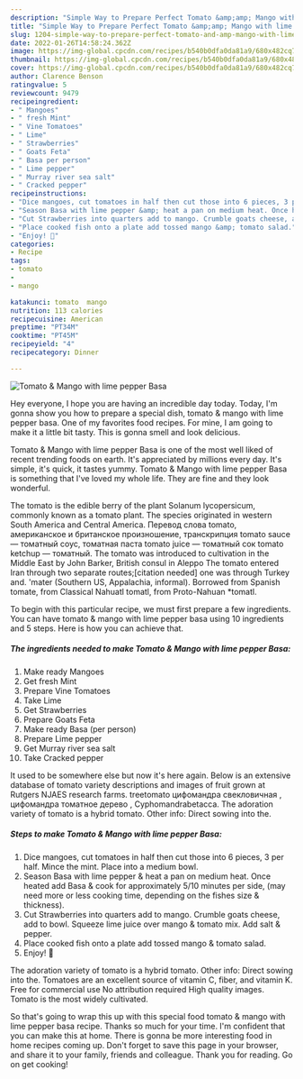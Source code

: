 ```yaml
---
description: "Simple Way to Prepare Perfect Tomato &amp;amp; Mango with lime pepper Basa"
title: "Simple Way to Prepare Perfect Tomato &amp;amp; Mango with lime pepper Basa"
slug: 1204-simple-way-to-prepare-perfect-tomato-and-amp-mango-with-lime-pepper-basa
date: 2022-01-26T14:58:24.362Z
image: https://img-global.cpcdn.com/recipes/b540b0dfa0da81a9/680x482cq70/tomato-mango-with-lime-pepper-basa-recipe-main-photo.jpg
thumbnail: https://img-global.cpcdn.com/recipes/b540b0dfa0da81a9/680x482cq70/tomato-mango-with-lime-pepper-basa-recipe-main-photo.jpg
cover: https://img-global.cpcdn.com/recipes/b540b0dfa0da81a9/680x482cq70/tomato-mango-with-lime-pepper-basa-recipe-main-photo.jpg
author: Clarence Benson
ratingvalue: 5
reviewcount: 9479
recipeingredient:
- " Mangoes"
- " fresh Mint"
- " Vine Tomatoes"
- " Lime"
- " Strawberries"
- " Goats Feta"
- " Basa per person"
- " Lime pepper"
- " Murray river sea salt"
- " Cracked pepper"
recipeinstructions:
- "Dice mangoes, cut tomatoes in half then cut those into 6 pieces, 3 per half. Mince the mint. Place into a medium bowl."
- "Season Basa with lime pepper &amp; heat a pan on medium heat. Once heated add Basa &amp; cook for approximately 5/10 minutes per side, (may need more or less cooking time, depending on the fishes size &amp; thickness)."
- "Cut Strawberries into quarters add to mango. Crumble goats cheese, add to bowl. Squeeze lime juice over mango &amp; tomato mix. Add salt &amp; pepper."
- "Place cooked fish onto a plate add tossed mango &amp; tomato salad."
- "Enjoy! 🤫"
categories:
- Recipe
tags:
- tomato
- 
- mango

katakunci: tomato  mango 
nutrition: 113 calories
recipecuisine: American
preptime: "PT34M"
cooktime: "PT45M"
recipeyield: "4"
recipecategory: Dinner

---
```



![Tomato &amp; Mango with lime pepper Basa](https://img-global.cpcdn.com/recipes/b540b0dfa0da81a9/680x482cq70/tomato-mango-with-lime-pepper-basa-recipe-main-photo.jpg)

Hey everyone, I hope you are having an incredible day today. Today, I'm gonna show you how to prepare a special dish, tomato &amp; mango with lime pepper basa. One of my favorites food recipes. For mine, I am going to make it a little bit tasty. This is gonna smell and look delicious.

Tomato &amp; Mango with lime pepper Basa is one of the most well liked of recent trending foods on earth. It's appreciated by millions every day. It's simple, it's quick, it tastes yummy. Tomato &amp; Mango with lime pepper Basa is something that I've loved my whole life. They are fine and they look wonderful.

The tomato is the edible berry of the plant Solanum lycopersicum, commonly known as a tomato plant. The species originated in western South America and Central America. Перевод слова tomato, американское и британское произношение, транскрипция tomato sauce — томатный соус, томатная паста tomato juice — томатный сок tomato ketchup — томатный. The tomato was introduced to cultivation in the Middle East by John Barker, British consul in Aleppo The tomato entered Iran through two separate routes;[citation needed] one was through Turkey and. &#39;mater (Southern US, Appalachia, informal). Borrowed from Spanish tomate, from Classical Nahuatl tomatl, from Proto-Nahuan *tomatl.


To begin with this particular recipe, we must first prepare a few ingredients. You can have tomato &amp; mango with lime pepper basa using 10 ingredients and 5 steps. Here is how you can achieve that.

<!--inarticleads1-->

##### The ingredients needed to make Tomato &amp; Mango with lime pepper Basa:

1. Make ready  Mangoes
1. Get  fresh Mint
1. Prepare  Vine Tomatoes
1. Take  Lime
1. Get  Strawberries
1. Prepare  Goats Feta
1. Make ready  Basa (per person)
1. Prepare  Lime pepper
1. Get  Murray river sea salt
1. Take  Cracked pepper


It used to be somewhere else but now it&#39;s here again. Below is an extensive database of tomato variety descriptions and images of fruit grown at Rutgers NJAES research farms. treetomato цифомандра свекловичная , цифомандра томатное дерево , Cyphomandrabetacca. The adoration variety of tomato is a hybrid tomato. Other info: Direct sowing into the. 

<!--inarticleads2-->

##### Steps to make Tomato &amp; Mango with lime pepper Basa:

1. Dice mangoes, cut tomatoes in half then cut those into 6 pieces, 3 per half. Mince the mint. Place into a medium bowl.
1. Season Basa with lime pepper &amp; heat a pan on medium heat. Once heated add Basa &amp; cook for approximately 5/10 minutes per side, (may need more or less cooking time, depending on the fishes size &amp; thickness).
1. Cut Strawberries into quarters add to mango. Crumble goats cheese, add to bowl. Squeeze lime juice over mango &amp; tomato mix. Add salt &amp; pepper.
1. Place cooked fish onto a plate add tossed mango &amp; tomato salad.
1. Enjoy! 🤫


The adoration variety of tomato is a hybrid tomato. Other info: Direct sowing into the. Tomatoes are an excellent source of vitamin C, fiber, and vitamin K. Free for commercial use No attribution required High quality images. Tomato is the most widely cultivated. 

So that's going to wrap this up with this special food tomato &amp; mango with lime pepper basa recipe. Thanks so much for your time. I'm confident that you can make this at home. There is gonna be more interesting food in home recipes coming up. Don't forget to save this page in your browser, and share it to your family, friends and colleague. Thank you for reading. Go on get cooking!
